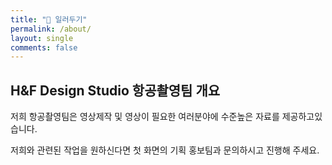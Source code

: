 ```yaml
---
title: "📢 일러두기"
permalink: /about/
layout: single
comments: false
---
```

## H&F Design Studio 항공촬영팀 개요

저희 항공촬영팀은 영상제작 및 영상이 필요한 여러분야에 수준높은 자료를 제공하고있습니다.

저희와 관련된 작업을 원하신다면 첫 화면의 기획 홍보팀과 문의하시고 진행해 주세요.
